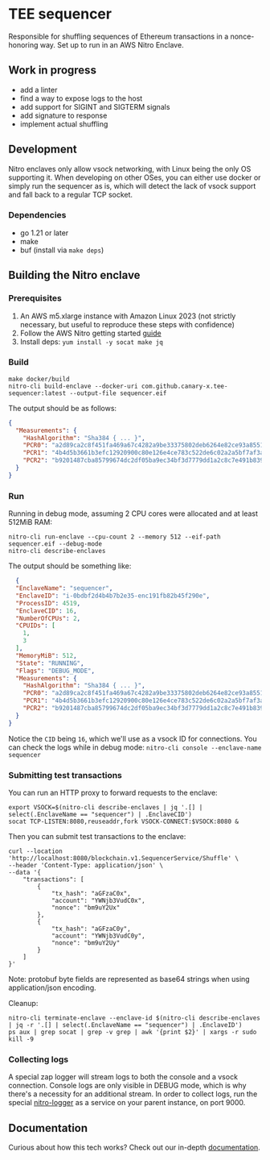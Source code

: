 # TEE sequencer

Responsible for shuffling sequences of Ethereum transactions in a nonce-honoring way.
Set up to run in an AWS Nitro Enclave.

## Work in progress

- add a linter
- find a way to expose logs to the host
- add support for SIGINT and SIGTERM signals
- add signature to response
- implement actual shuffling

## Development

Nitro enclaves only allow vsock networking, with Linux being the only OS supporting it.
When developing on other OSes, you can either use docker or simply run the sequencer as is, which will detect the lack
of vsock support and fall back to a regular TCP socket.

### Dependencies

- go 1.21 or later
- make
- buf (install via `make deps`)

## Building the Nitro enclave

### Prerequisites

1. An AWS m5.xlarge instance with Amazon Linux 2023 (not strictly necessary, but useful to reproduce these steps with
   confidence)
2. Follow the AWS Nitro getting started [guide](https://docs.aws.amazon.com/enclaves/latest/user/getting-started.html)
3. Install deps: ```yum install -y socat make jq```

### Build

```shell
make docker/build
nitro-cli build-enclave --docker-uri com.github.canary-x.tee-sequencer:latest --output-file sequencer.eif
```

The output should be as follows:

```json
{
  "Measurements": {
    "HashAlgorithm": "Sha384 { ... }",
    "PCR0": "a2d89ca2c8f451fa469a67c4282a9be33375802deb6264e82ce93a8551fe451bcdf90c69661570844f40696964a24e0c",
    "PCR1": "4b4d5b3661b3efc12920900c80e126e4ce783c522de6c02a2a5bf7af3a2b9327b86776f188e4be1c1c404a129dbda493",
    "PCR2": "b9201487cba85799674dc2df05ba9ec34bf3d7779dd1a2c8c7e491b8395d58d6265a0ef57735d4a860f2b1cdf261805a"
  }
}
```

### Run

Running in debug mode, assuming 2 CPU cores were allocated and at least 512MiB RAM:

```shell
nitro-cli run-enclave --cpu-count 2 --memory 512 --eif-path sequencer.eif --debug-mode
nitro-cli describe-enclaves
```

The output should be something like:

```json
  {
  "EnclaveName": "sequencer",
  "EnclaveID": "i-0bdbf2d4b4b7b2e35-enc191fb82b45f290e",
  "ProcessID": 4519,
  "EnclaveCID": 16,
  "NumberOfCPUs": 2,
  "CPUIDs": [
    1,
    3
  ],
  "MemoryMiB": 512,
  "State": "RUNNING",
  "Flags": "DEBUG_MODE",
  "Measurements": {
    "HashAlgorithm": "Sha384 { ... }",
    "PCR0": "a2d89ca2c8f451fa469a67c4282a9be33375802deb6264e82ce93a8551fe451bcdf90c69661570844f40696964a24e0c",
    "PCR1": "4b4d5b3661b3efc12920900c80e126e4ce783c522de6c02a2a5bf7af3a2b9327b86776f188e4be1c1c404a129dbda493",
    "PCR2": "b9201487cba85799674dc2df05ba9ec34bf3d7779dd1a2c8c7e491b8395d58d6265a0ef57735d4a860f2b1cdf261805a"
  }
}
```

Notice the `CID` being `16`, which we'll use as a vsock ID for connections.
You can check the logs while in debug mode: ```nitro-cli console --enclave-name sequencer```

### Submitting test transactions

You can run an HTTP proxy to forward requests to the enclave:

```shell
export VSOCK=$(nitro-cli describe-enclaves | jq '.[] | select(.EnclaveName == "sequencer") | .EnclaveCID')
socat TCP-LISTEN:8080,reuseaddr,fork VSOCK-CONNECT:$VSOCK:8080 &
```

Then you can submit test transactions to the enclave:

```shell
curl --location 'http://localhost:8080/blockchain.v1.SequencerService/Shuffle' \
--header 'Content-Type: application/json' \
--data '{
    "transactions": [
        {
            "tx_hash": "aGFzaC0x",
            "account": "YWNjb3VudC0x",
            "nonce": "bm9uY2Ux"
        },
        {
            "tx_hash": "aGFzaC0y",
            "account": "YWNjb3VudC0y",
            "nonce": "bm9uY2Uy"
        }
    ]
}'
```

Note: protobuf byte fields are represented as base64 strings when using application/json encoding.

Cleanup:

```shell
nitro-cli terminate-enclave --enclave-id $(nitro-cli describe-enclaves | jq -r '.[] | select(.EnclaveName == "sequencer") | .EnclaveID')
ps aux | grep socat | grep -v grep | awk '{print $2}' | xargs -r sudo kill -9
```

### Collecting logs

A special zap logger will stream logs to both the console and a vsock connection.
Console logs are only visible in DEBUG mode, which is why there's a necessity for an additional stream.
In order to collect logs, run the special [nitro-logger](https://github.com/canary-x/nitro-logger) as a service on your
parent instance, on port 9000.

## Documentation

Curious about how this tech works? Check out our in-depth [documentation](DOC.md).